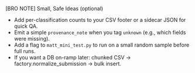 [BRO NOTE] Small, Safe Ideas (optional)

- Add per-classification counts to your CSV footer or a sidecar JSON for quick QA.
- Emit a simple `provenance_note` when you tag `unknown` (e.g., which fields were missing).
- Add a flag to `matt_mini_test.py` to run on a small random sample before full runs.
- If you want a DB on-ramp later: chunked CSV → factory.normalize_submission → bulk insert.


